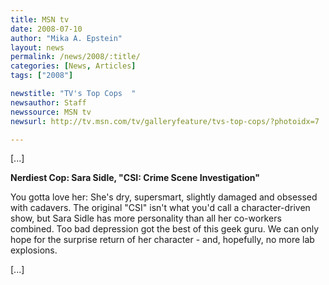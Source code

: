 ```yaml
---
title: MSN tv
date: 2008-07-10
author: "Mika A. Epstein"
layout: news
permalink: /news/2008/:title/
categories: [News, Articles]
tags: ["2008"]

newstitle: "TV's Top Cops  "
newsauthor: Staff
newssource: MSN tv
newsurl: http://tv.msn.com/tv/galleryfeature/tvs-top-cops/?photoidx=7

---
```


[...]

**Nerdiest Cop: Sara Sidle, "CSI: Crime Scene Investigation"**

You gotta love her: She's dry, supersmart, slightly damaged and obsessed with cadavers. The original "CSI" isn't what you'd call a character-driven show, but Sara Sidle has more personality than all her co-workers combined. Too bad depression got the best of this geek guru. We can only hope for the surprise return of her character - and, hopefully, no more lab explosions.

[...]
